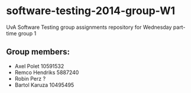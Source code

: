 software-testing-2014-group-W1
==============================

UvA Software Testing group assignments repository for Wednesday part-time group 1 

Group members:
--------------

* Axel Polet 10591532
* Remco Hendriks 5887240
* Robin Perz ?
* Bartol Karuza 10495495